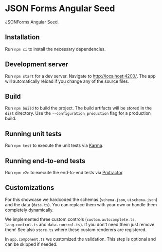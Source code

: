 # JSON Forms Angular Seed

JSONForms Angular Seed.

## Installation

Run `npm ci` to install the necessary dependencies.

## Development server

Run `npm start` for a dev server. Navigate to [http://localhost:4200/](http://localhost:4200/). The app will automatically reload if you change any of the source files.

## Build

Run `npm build` to build the project. The build artifacts will be stored in the `dist` directory. Use the `--configuration production` flag for a production build.

## Running unit tests

Run `npm test` to execute the unit tests via [Karma](https://karma-runner.github.io).

## Running end-to-end tests

Run `npm e2e` to execute the end-to-end tests via [Protractor](http://www.protractortest.org/).

## Customizations

For this showcase we hardcoded the schemas (`schema.json`, `uischema.json`) and the data (`data.ts`). You can replace them with your own or handle them completely dynamically.

We implemented three custom controls (`custom.autocomplete.ts`, `lang.control.ts` and `data.control.ts`). If you don't need them just remove them! See also `store.ts` where these custom renderers are registered.

In `app.component.ts` we customized the validation. This step is optional and can be skipped if needed.
